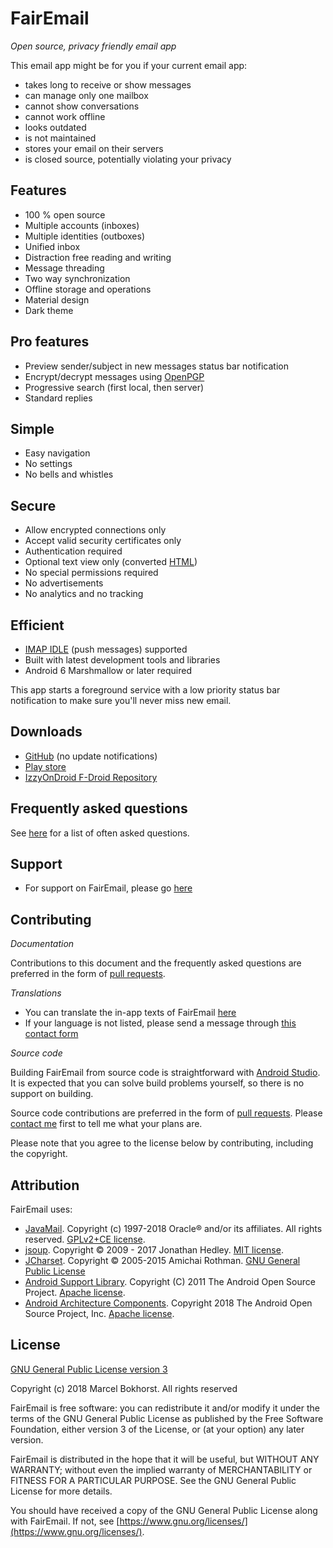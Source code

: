 FairEmail
=========

*Open source, privacy friendly email app*

This email app might be for you if your current email app:

* takes long to receive or show messages
* can manage only one mailbox
* cannot show conversations
* cannot work offline
* looks outdated
* is not maintained
* stores your email on their servers
* is closed source, potentially violating your privacy

Features
--------

* 100 % open source
* Multiple accounts (inboxes)
* Multiple identities (outboxes)
* Unified inbox
* Distraction free reading and writing
* Message threading
* Two way synchronization
* Offline storage and operations
* Material design
* Dark theme

Pro features
------------

* Preview sender/subject in new messages status bar notification
* Encrypt/decrypt messages using [OpenPGP](https://www.openpgp.org/)
* Progressive search (first local, then server)
* Standard replies

Simple
------

* Easy navigation
* No settings
* No bells and whistles

Secure
------

* Allow encrypted connections only
* Accept valid security certificates only
* Authentication required
* Optional text view only (converted [HTML](https://en.wikipedia.org/wiki/HTML))
* No special permissions required
* No advertisements
* No analytics and no tracking

Efficient
---------

* [IMAP IDLE](https://en.wikipedia.org/wiki/IMAP_IDLE) (push messages) supported
* Built with latest development tools and libraries
* Android 6 Marshmallow or later required

This app starts a foreground service with a low priority status bar notification to make sure you'll never miss new email.

Downloads
---------

* [GitHub](https://github.com/M66B/open-source-email/releases) (no update notifications)
* [Play store](https://play.google.com/apps/testing/eu.faircode.email)
* [IzzyOnDroid F-Droid Repository](https://apt.izzysoft.de/fdroid/index/apk/eu.faircode.email)

Frequently asked questions
--------------------------

See [here](https://github.com/M66B/open-source-email/blob/master/FAQ.md) for a list of often asked questions.

Support
-------

* For support on FairEmail, please go [here](https://forum.xda-developers.com/android/apps-games/source-email-t3824168)

Contributing
------------

*Documentation*

Contributions to this document and the frequently asked questions
are preferred in the form of [pull requests](https://help.github.com/articles/creating-a-pull-request/).

*Translations*

* You can translate the in-app texts of FairEmail [here](https://crowdin.com/project/open-source-email)
* If your language is not listed, please send a message through [this contact form](https://contact.faircode.eu/)

*Source code*

Building FairEmail from source code is straightforward with [Android Studio](http://developer.android.com/sdk/).
It is expected that you can solve build problems yourself, so there is no support on building.

Source code contributions are preferred in the form of [pull requests](https://help.github.com/articles/creating-a-pull-request/).
Please [contact me](https://contact.faircode.eu/) first to tell me what your plans are.

Please note that you agree to the license below by contributing, including the copyright.

Attribution
-----------

FairEmail uses:

* [JavaMail](https://javaee.github.io/javamail/). Copyright (c) 1997-2018 Oracle® and/or its affiliates. All rights reserved. [GPLv2+CE license](https://javaee.github.io/javamail/JavaMail-License).
* [jsoup](https://jsoup.org/). Copyright © 2009 - 2017 Jonathan Hedley. [MIT license](https://jsoup.org/license).
* [JCharset](http://www.freeutils.net/source/jcharset/). Copyright © 2005-2015 Amichai Rothman. [GNU General Public License](http://www.freeutils.net/source/jcharset/#license)
* [Android Support Library](https://developer.android.com/tools/support-library/). Copyright (C) 2011 The Android Open Source Project. [Apache license](https://android.googlesource.com/platform/frameworks/support/+/master/LICENSE.txt).
* [Android Architecture Components](https://developer.android.com/topic/libraries/architecture/). Copyright 2018 The Android Open Source Project, Inc. [Apache license](https://github.com/googlesamples/android-architecture-components/blob/master/LICENSE).

License
-------

[GNU General Public License version 3](https://www.gnu.org/licenses/gpl.txt)

Copyright (c) 2018 Marcel Bokhorst. All rights reserved

FairEmail is free software: you can redistribute it and/or modify
it under the terms of the GNU General Public License as published by
the Free Software Foundation, either version 3 of the License, or
(at your option) any later version.

FairEmail is distributed in the hope that it will be useful,
but WITHOUT ANY WARRANTY; without even the implied warranty of
MERCHANTABILITY or FITNESS FOR A PARTICULAR PURPOSE.  See the
GNU General Public License for more details.

You should have received a copy of the GNU General Public License
along with FairEmail. If not, see [https://www.gnu.org/licenses/](https://www.gnu.org/licenses/).
